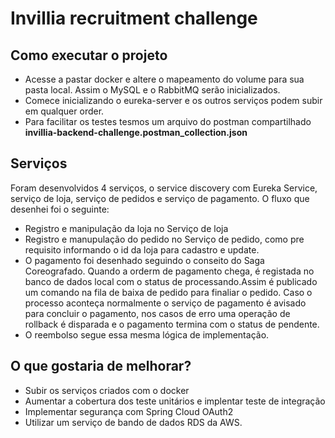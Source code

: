# Invillia recruitment challenge


## Como executar o projeto

 * Acesse a pastar docker e altere o mapeamento do volume para sua pasta local. Assim o MySQL e o RabbitMQ serão inicializados.
 * Comece inicializando o eureka-server e os outros serviços podem subir em qualquer order.
 * Para facilitar os testes tesmos um arquivo do postman compartilhado **invillia-backend-challenge.postman_collection.json** 

## Serviços

Foram desenvolvidos 4 serviços, o service discovery com Eureka Service, serviço de loja, serviço de pedidos e serviço de pagamento. O fluxo que desenhei foi o seguinte:
* Registro e manipulação da loja no Serviço de loja
* Registro e manupulação do pedido no Serviço de pedido, como pre requisito informando o id da loja para cadastro e update.
* O pagamento foi desenhado seguindo o conseito do Saga Coreografado. Quando a orderm de pagamento chega, é registada no banco de dados local com o status de processando.Assim é publicado um comando na fila de baixa de pedido para finaliar o pedido. Caso o processo aconteça normalmente o serviço de pagamento é avisado para concluir o pagamento, nos casos de erro uma operação de rollback é disparada e o pagamento termina com o status de pendente.
* O reembolso segue essa mesma lógica de implementação.

## O que gostaria de melhorar?
* Subir os serviços criados com o docker
* Aumentar a cobertura dos teste unitários e implentar teste de integração
* Implementar segurança com Spring Cloud OAuth2
* Utilizar um serviço de bando de dados RDS da AWS.

